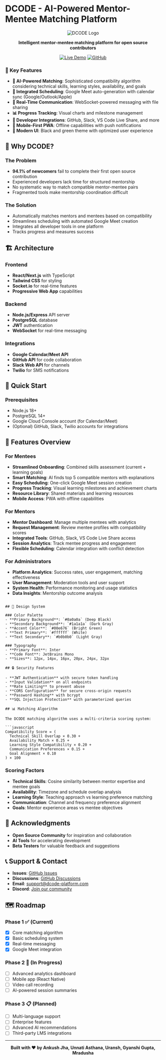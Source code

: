 # DCODE - AI-Powered Mentor-Mentee Matching Platform

<div align="center">

![DCODE Logo](https://dcode.codes/images/d.png)

**Intelligent mentor-mentee matching platform for open source contributors**

[![Live Demo](https://img.shields.io/badge/Live-Demo-00e676?style=flat-square)](https://v0-dcodementormatching1.vercel.app/)
[![GitHub](https://img.shields.io/badge/GitHub-Repository-000000?style=flat-square&logo=github)](https://github.com/Ankush-Jha/dcodementormatching)

</div>


### 🚀 Key Features

- **🤖 AI-Powered Matching**: Sophisticated compatibility algorithm considering technical skills, learning styles, availability, and goals
- **📅 Integrated Scheduling**: Google Meet auto-generation with calendar sync (Google/Outlook/Apple)
- **💬 Real-Time Communication**: WebSocket-powered messaging with file sharing
- **📊 Progress Tracking**: Visual charts and milestone management
- **🔗 Developer Integrations**: GitHub, Slack, VS Code Live Share, and more
- **📱 Mobile-First PWA**: Offline capabilities with push notifications
- **🎨 Modern UI**: Black and green theme with optimized user experience

## 🌟 Why DCODE?

### The Problem
- **94.1% of newcomers** fail to complete their first open source contribution
- Experienced developers lack time for structured mentorship
- No systematic way to match compatible mentor-mentee pairs
- Fragmented tools make mentorship coordination difficult

### The Solution
- Automatically matches mentors and mentees based on compatibility
- Streamlines scheduling with automated Google Meet creation
- Integrates all developer tools in one platform
- Tracks progress and measures success

## 🏗️ Architecture

### Frontend
- **React/Next.js** with TypeScript
- **Tailwind CSS** for styling
- **Socket.io** for real-time features
- **Progressive Web App** capabilities

### Backend
- **Node.js/Express** API server
- **PostgreSQL** database
- **JWT** authentication
- **WebSocket** for real-time messaging

### Integrations
- **Google Calendar/Meet API**
- **GitHub API** for code collaboration
- **Slack Web API** for channels
- **Twilio** for SMS notifications

## 🚀 Quick Start

### Prerequisites
- Node.js 18+ 
- PostgreSQL 14+
- Google Cloud Console account (for Calendar/Meet)
- (Optional) GitHub, Slack, Twilio accounts for integrations


## 📱 Features Overview

### For Mentees
- **Streamlined Onboarding**: Combined skills assessment (current + learning goals)
- **Smart Matching**: AI finds top 5 compatible mentors with explanations
- **Easy Scheduling**: One-click Google Meet session creation
- **Progress Tracking**: Visual learning milestones and achievement charts
- **Resource Library**: Shared materials and learning resources
- **Mobile Access**: PWA with offline capabilities

### For Mentors
- **Mentor Dashboard**: Manage multiple mentees with analytics
- **Request Management**: Review mentee profiles with compatibility scores
- **Integrated Tools**: GitHub, Slack, VS Code Live Share access
- **Session Analytics**: Track mentee progress and engagement
- **Flexible Scheduling**: Calendar integration with conflict detection

### For Administrators
- **Platform Analytics**: Success rates, user engagement, matching effectiveness
- **User Management**: Moderation tools and user support
- **System Health**: Performance monitoring and usage statistics
- **Data Insights**: Mentorship outcome analysis


```

## 🎨 Design System

### Color Palette
- **Primary Background**: `#0a0a0a` (Deep Black)
- **Secondary Background**: `#1a1a1a` (Dark Gray)
- **Accent Color**: `#00e676` (Bright Green)
- **Text Primary**: `#ffffff` (White)
- **Text Secondary**: `#b0b0b0` (Light Gray)

### Typography
- **Primary Font**: Inter
- **Code Font**: JetBrains Mono
- **Sizes**: 12px, 14px, 16px, 20px, 24px, 32px

## 🔒 Security Features

- **JWT Authentication** with secure token handling
- **Input Validation** on all endpoints
- **Rate Limiting** to prevent abuse
- **CORS Configuration** for secure cross-origin requests
- **Password Hashing** with bcrypt
- **SQL Injection Protection** with parameterized queries

## 📊 Matching Algorithm

The DCODE matching algorithm uses a multi-criteria scoring system:

```javascript
Compatibility Score = (
  Technical Skill Overlap × 0.30 +
  Availability Match × 0.25 +
  Learning Style Compatibility × 0.20 +
  Communication Preferences × 0.15 +
  Goal Alignment × 0.10
) × 100
```

### Scoring Factors
- **Technical Skills**: Cosine similarity between mentor expertise and mentee goals
- **Availability**: Timezone and schedule overlap analysis
- **Learning Style**: Teaching approach vs learning preference matching
- **Communication**: Channel and frequency preference alignment
- **Goals**: Mentor experience areas vs mentee objectives


## 🙏 Acknowledgments

- **Open Source Community** for inspiration and collaboration
- **AI Tools** for accelerating development
- **Beta Testers** for valuable feedback and suggestions

## 📞 Support & Contact

- **Issues**: [GitHub Issues](https://github.com/yourusername/dcode-mentor-matching/issues)
- **Discussions**: [GitHub Discussions](https://github.com/yourusername/dcode-mentor-matching/discussions)
- **Email**: support@dcode-platform.com
- **Discord**: [Join our community](https://discord.gg/dcode)

## 🗺️ Roadmap

### Phase 1 ✅ (Current)
- [x] Core matching algorithm
- [x] Basic scheduling system
- [x] Real-time messaging
- [x] Google Meet integration

### Phase 2 🚧 (In Progress)
- [ ] Advanced analytics dashboard
- [ ] Mobile app (React Native)
- [ ] Video call recording
- [ ] AI-powered session summaries

### Phase 3 📋 (Planned)
- [ ] Multi-language support
- [ ] Enterprise features
- [ ] Advanced AI recommendations
- [ ] Third-party LMS integrations

---

<div align="center">

**Built with ❤️ by Ankush Jha, Unnati Asthana, Uransh, Gyanshi Gupta, Mradusha**

</div>
